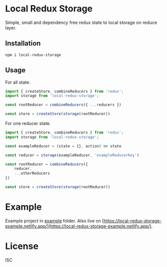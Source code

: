 # Local Redux Storage

Simple, small and dependency free redux state to local storage on reduce layer.

## Installation

`npm i local-redux-storage`

## Usage

For all state.

```javascript
import { createStore, combineReducers } from 'redux';
import storage from 'local-redux-storage';

const rootReducer = combineReducers({ ...reducers })

const store = createStore(storage(rootReducer))

```

For one reducer state.

```javascript
import { createStore, combineReducers } from 'redux';
import storage from 'local-redux-storage';

const exampleReducer = (state = {}, action) => state

const reducer = storage(exampleReducer, 'exampleReducerKey')

const rootReducer = combineReducers({ 
    reducer,
    ...otherReducers 
})

const store = createStore(storage(rootReducer))

```

# Example

Example project in [example](./example) folder. Also live on [https://local-redux-storage-example.netlify.app/](https://local-redux-storage-example.netlify.app/).

# License

ISC